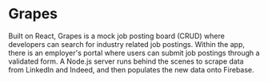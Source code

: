 # Grapes

Built on React, Grapes is a mock job posting board (CRUD) where developers can search for industry related job postings. Within the app, there is an employer's portal where users can submit job postings through a validated form. A Node.js server runs behind the scenes to scrape data from LinkedIn and Indeed, and then populates the new data onto Firebase.
